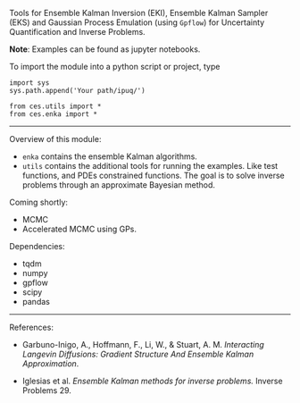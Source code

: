 Tools for Ensemble Kalman Inversion (EKI), Ensemble Kalman Sampler (EKS) and
Gaussian Process Emulation (using `Gpflow`) for Uncertainty Quantification and
Inverse Problems.

**Note**: Examples can be found as jupyter notebooks.

To import the module into a python script or project, type

```
import sys
sys.path.append('Your path/ipuq/')

from ces.utils import *
from ces.enka import *
```
---

Overview of this module:
- `enka` contains the ensemble Kalman algorithms.
- `utils` contains the additional tools for running the examples. Like test functions,
and PDEs constrained functions. The goal is to solve inverse problems through an approximate Bayesian method.  

Coming shortly:
- MCMC 
- Accelerated MCMC using GPs.

Dependencies:
- tqdm
- numpy
- gpflow
- scipy
- pandas

---

References:
- Garbuno-Inigo, A., Hoffmann, F., Li, W., & Stuart, A. M. _Interacting Langevin Diffusions: Gradient Structure And Ensemble Kalman Approximation_.

- Iglesias et al. _Ensemble Kalman methods for inverse problems._ Inverse
Problems 29.
